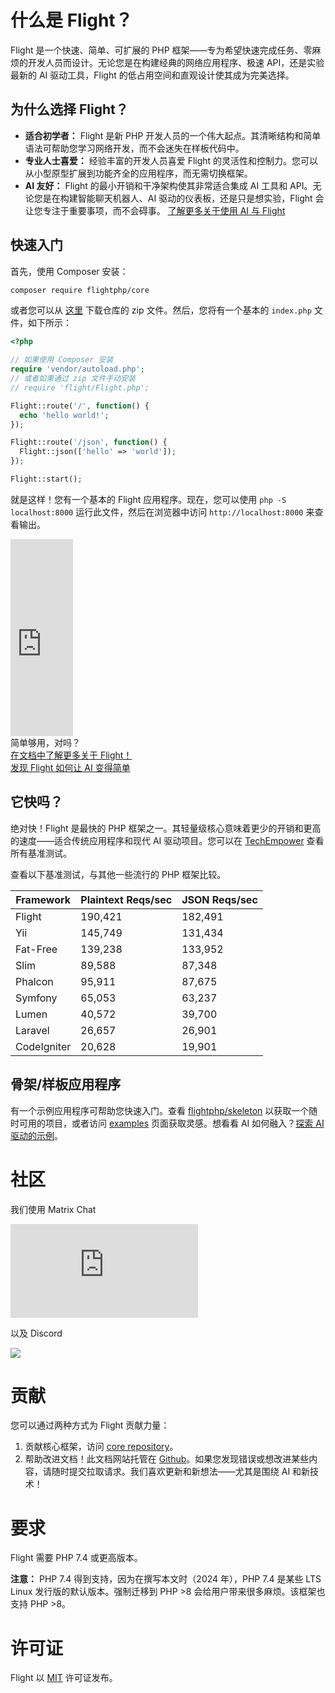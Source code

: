 # 什么是 Flight？

Flight 是一个快速、简单、可扩展的 PHP 框架——专为希望快速完成任务、零麻烦的开发人员而设计。无论您是在构建经典的网络应用程序、极速 API，还是实验最新的 AI 驱动工具，Flight 的低占用空间和直观设计使其成为完美选择。

## 为什么选择 Flight？

- **适合初学者：** Flight 是新 PHP 开发人员的一个伟大起点。其清晰结构和简单语法可帮助您学习网络开发，而不会迷失在样板代码中。
- **专业人士喜爱：** 经验丰富的开发人员喜爱 Flight 的灵活性和控制力。您可以从小型原型扩展到功能齐全的应用程序，而无需切换框架。
- **AI 友好：** Flight 的最小开销和干净架构使其非常适合集成 AI 工具和 API。无论您是在构建智能聊天机器人、AI 驱动的仪表板，还是只是想实验，Flight 会让您专注于重要事项，而不会碍事。 [了解更多关于使用 AI 与 Flight](/learn/ai)

## 快速入门

首先，使用 Composer 安装：

```bash
composer require flightphp/core
```

或者您可以从 [这里](https://github.com/flightphp/core) 下载仓库的 zip 文件。然后，您将有一个基本的 `index.php` 文件，如下所示：

```php
<?php

// 如果使用 Composer 安装
require 'vendor/autoload.php';
// 或者如果通过 zip 文件手动安装
// require 'flight/Flight.php';

Flight::route('/', function() {
  echo 'hello world!';
});

Flight::route('/json', function() {
  Flight::json(['hello' => 'world']);
});

Flight::start();
```

就是这样！您有一个基本的 Flight 应用程序。现在，您可以使用 `php -S localhost:8000` 运行此文件，然后在浏览器中访问 `http://localhost:8000` 来查看输出。

<div class="flight-block-video">
  <div class="row">
    <div class="col-12 col-md-6 position-relative video-wrapper">
      <iframe class="video-bg" width="100vw" height="315" src="https://www.youtube.com/embed/VCztp1QLC2c?si=W3fSWEKmoCIlC7Z5" title="YouTube video player" frameborder="0" allow="accelerometer; autoplay; clipboard-write; encrypted-media; gyroscope; picture-in-picture; web-share" allowfullscreen></iframe>
    </div>
    <div class="col-12 col-md-6 text-center mt-5 pt-5">
      <span class="fligth-title-video">简单够用，对吗？</span>
      <br>
      <a href="https://docs.flightphp.com/learn">在文档中了解更多关于 Flight！</a>
      <br>
      <a href="/learn/ai" class="btn btn-primary mt-3">发现 Flight 如何让 AI 变得简单</a>
    </div>
  </div>
</div>

## 它快吗？

绝对快！Flight 是最快的 PHP 框架之一。其轻量级核心意味着更少的开销和更高的速度——适合传统应用程序和现代 AI 驱动项目。您可以在 [TechEmpower](https://www.techempower.com/benchmarks/#section=data-r18&hw=ph&test=frameworks) 查看所有基准测试。

查看以下基准测试，与其他一些流行的 PHP 框架比较。

| Framework | Plaintext Reqs/sec | JSON Reqs/sec |
| --------- | ------------ | ------------ |
| Flight      | 190,421    | 182,491 |
| Yii         | 145,749    | 131,434 |
| Fat-Free    | 139,238    | 133,952 |
| Slim        | 89,588     | 87,348  |
| Phalcon     | 95,911     | 87,675  |
| Symfony     | 65,053     | 63,237  |
| Lumen       | 40,572     | 39,700  |
| Laravel     | 26,657     | 26,901  |
| CodeIgniter | 20,628     | 19,901  |

## 骨架/样板应用程序

有一个示例应用程序可帮助您快速入门。查看 [flightphp/skeleton](https://github.com/flightphp/skeleton) 以获取一个随时可用的项目，或者访问 [examples](examples) 页面获取灵感。想看看 AI 如何融入？[探索 AI 驱动的示例](/learn/ai)。

# 社区

我们使用 Matrix Chat

[![Matrix](https://img.shields.io/matrix/flight-php-framework%3Amatrix.org?server_fqdn=matrix.org&style=social&logo=matrix)](https://matrix.to/#/#flight-php-framework:matrix.org)

以及 Discord

[![](https://dcbadge.limes.pink/api/server/https://discord.gg/Ysr4zqHfbX)](https://discord.gg/Ysr4zqHfbX)

# 贡献

您可以通过两种方式为 Flight 贡献力量：

1. 贡献核心框架，访问 [core repository](https://github.com/flightphp/core)。
2. 帮助改进文档！此文档网站托管在 [Github](https://github.com/flightphp/docs)。如果您发现错误或想改进某些内容，请随时提交拉取请求。我们喜欢更新和新想法——尤其是围绕 AI 和新技术！

# 要求

Flight 需要 PHP 7.4 或更高版本。

**注意：** PHP 7.4 得到支持，因为在撰写本文时（2024 年），PHP 7.4 是某些 LTS Linux 发行版的默认版本。强制迁移到 PHP >8 会给用户带来很多麻烦。该框架也支持 PHP >8。

# 许可证

Flight 以 [MIT](https://github.com/flightphp/core/blob/master/LICENSE) 许可证发布。